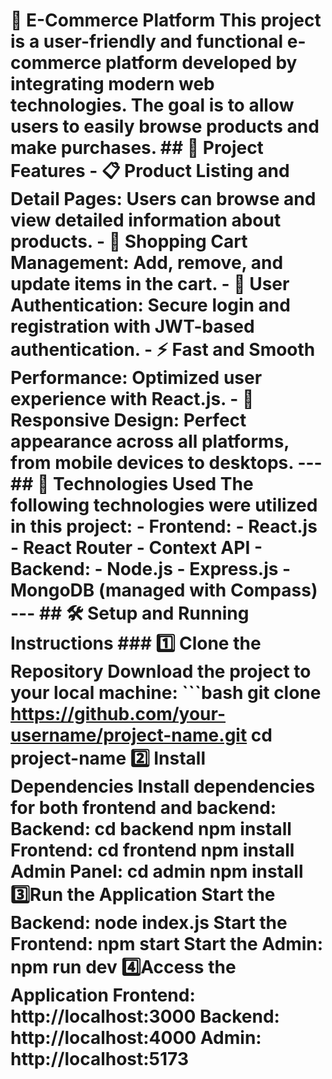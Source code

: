 # 🚀 **E-Commerce Platform** This project is a user-friendly and functional e-commerce platform developed by integrating modern web technologies. The goal is to allow users to easily browse products and make purchases. ## 🌟 **Project Features** - **📋 Product Listing and Detail Pages:** Users can browse and view detailed information about products. - **🛒 Shopping Cart Management:** Add, remove, and update items in the cart. - **🔐 User Authentication:** Secure login and registration with JWT-based authentication. - **⚡ Fast and Smooth Performance:** Optimized user experience with React.js. - **📱 Responsive Design:** Perfect appearance across all platforms, from mobile devices to desktops. --- ## 🔧 **Technologies Used** The following technologies were utilized in this project: - **Frontend:** - React.js - React Router - Context API - **Backend:** - Node.js - Express.js - MongoDB (managed with Compass) --- ## 🛠️ **Setup and Running Instructions** ### 1️⃣ **Clone the Repository** Download the project to your local machine: ```bash git clone https://github.com/your-username/project-name.git cd project-name 2️⃣ Install Dependencies Install dependencies for both frontend and backend: Backend: cd backend npm install Frontend: cd frontend npm install Admin Panel: cd admin npm install 3️⃣Run the Application Start the Backend: node index.js Start the Frontend: npm start Start the Admin: npm run dev 4️⃣Access the Application Frontend: http://localhost:3000 Backend: http://localhost:4000 Admin: http://localhost:5173
